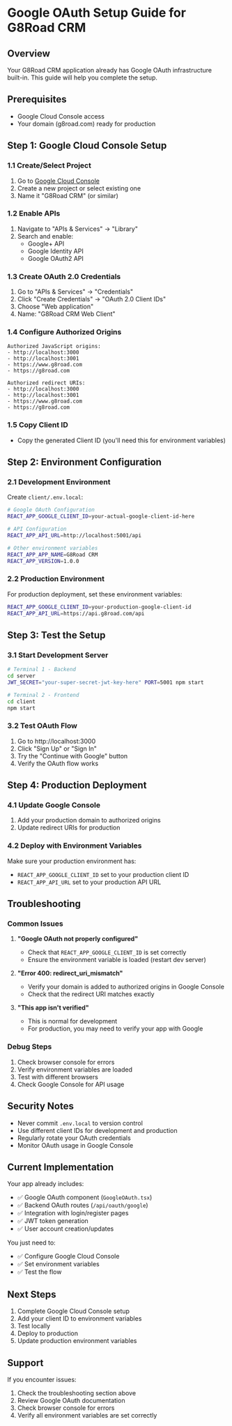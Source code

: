 # Google OAuth Setup Guide for G8Road CRM

## Overview
Your G8Road CRM application already has Google OAuth infrastructure built-in. This guide will help you complete the setup.

## Prerequisites
- Google Cloud Console access
- Your domain (g8road.com) ready for production

## Step 1: Google Cloud Console Setup

### 1.1 Create/Select Project
1. Go to [Google Cloud Console](https://console.cloud.google.com)
2. Create a new project or select existing one
3. Name it "G8Road CRM" (or similar)

### 1.2 Enable APIs
1. Navigate to "APIs & Services" → "Library"
2. Search and enable:
   - Google+ API
   - Google Identity API
   - Google OAuth2 API

### 1.3 Create OAuth 2.0 Credentials
1. Go to "APIs & Services" → "Credentials"
2. Click "Create Credentials" → "OAuth 2.0 Client IDs"
3. Choose "Web application"
4. Name: "G8Road CRM Web Client"

### 1.4 Configure Authorized Origins
```
Authorized JavaScript origins:
- http://localhost:3000
- http://localhost:3001
- https://www.g8road.com
- https://g8road.com

Authorized redirect URIs:
- http://localhost:3000
- http://localhost:3001
- https://www.g8road.com
- https://g8road.com
```

### 1.5 Copy Client ID
- Copy the generated Client ID (you'll need this for environment variables)

## Step 2: Environment Configuration

### 2.1 Development Environment
Create `client/.env.local`:
```bash
# Google OAuth Configuration
REACT_APP_GOOGLE_CLIENT_ID=your-actual-google-client-id-here

# API Configuration
REACT_APP_API_URL=http://localhost:5001/api

# Other environment variables
REACT_APP_APP_NAME=G8Road CRM
REACT_APP_VERSION=1.0.0
```

### 2.2 Production Environment
For production deployment, set these environment variables:
```bash
REACT_APP_GOOGLE_CLIENT_ID=your-production-google-client-id
REACT_APP_API_URL=https://api.g8road.com/api
```

## Step 3: Test the Setup

### 3.1 Start Development Server
```bash
# Terminal 1 - Backend
cd server
JWT_SECRET="your-super-secret-jwt-key-here" PORT=5001 npm start

# Terminal 2 - Frontend
cd client
npm start
```

### 3.2 Test OAuth Flow
1. Go to http://localhost:3000
2. Click "Sign Up" or "Sign In"
3. Try the "Continue with Google" button
4. Verify the OAuth flow works

## Step 4: Production Deployment

### 4.1 Update Google Console
1. Add your production domain to authorized origins
2. Update redirect URIs for production

### 4.2 Deploy with Environment Variables
Make sure your production environment has:
- `REACT_APP_GOOGLE_CLIENT_ID` set to your production client ID
- `REACT_APP_API_URL` set to your production API URL

## Troubleshooting

### Common Issues

1. **"Google OAuth not properly configured"**
   - Check that `REACT_APP_GOOGLE_CLIENT_ID` is set correctly
   - Ensure the environment variable is loaded (restart dev server)

2. **"Error 400: redirect_uri_mismatch"**
   - Verify your domain is added to authorized origins in Google Console
   - Check that the redirect URI matches exactly

3. **"This app isn't verified"**
   - This is normal for development
   - For production, you may need to verify your app with Google

### Debug Steps
1. Check browser console for errors
2. Verify environment variables are loaded
3. Test with different browsers
4. Check Google Console for API usage

## Security Notes

- Never commit `.env.local` to version control
- Use different client IDs for development and production
- Regularly rotate your OAuth credentials
- Monitor OAuth usage in Google Console

## Current Implementation

Your app already includes:
- ✅ Google OAuth component (`GoogleOAuth.tsx`)
- ✅ Backend OAuth routes (`/api/oauth/google`)
- ✅ Integration with login/register pages
- ✅ JWT token generation
- ✅ User account creation/updates

You just need to:
- ✅ Configure Google Cloud Console
- ✅ Set environment variables
- ✅ Test the flow

## Next Steps

1. Complete Google Cloud Console setup
2. Add your client ID to environment variables
3. Test locally
4. Deploy to production
5. Update production environment variables

## Support

If you encounter issues:
1. Check the troubleshooting section above
2. Review Google OAuth documentation
3. Check browser console for errors
4. Verify all environment variables are set correctly

